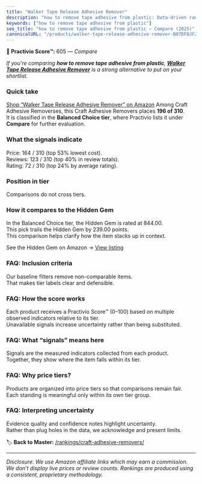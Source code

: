 ```yaml
---
title: "Walker Tape Release Adhesive Remover"
description: "how to remove tape adhesive from plastic: Data-driven ranking using the Practivio Score™. Positioned by quality, value, demand, findability, momentum."
keywords: ["how to remove tape adhesive from plastic"]
seo_title: "how to remove tape adhesive from plastic — Compare (2025)"
canonicalURL: "/products/walker-tape-release-adhesive-remover-B07DFQJFZM/"
---
```


**🛒 Practivio Score™:** 605 — _Compare_


*If you're comparing **how to remove tape adhesive from plastic**, **[Walker Tape Release Adhesive Remover](https://www.amazon.com/dp/B07DFQJFZM?tag=practivio-20)** is a strong alternative to put on your shortlist.*
### Quick take
[Shop “Walker Tape Release Adhesive Remover” on Amazon](https://www.amazon.com/dp/B07DFQJFZM?tag=practivio-20)
Among Craft Adhesive Removerses, this Craft Adhesive Removers places **196 of 310**.  
It is classified in the **Balanced Choice tier**, where Practivio lists it under **Compare** for further evaluation.

### What the signals indicate
Price: 164 / 310 (top 53% lowest cost).  
Reviews: 123 / 310 (top 40% in review totals).  
Rating: 72 / 310 (top 24% by average rating).  

### Position in tier
Comparisons do not cross tiers.

### How it compares to the Hidden Gem
In the Balanced Choice tier, the Hidden Gem is rated at 844.00.  
This pick trails the Hidden Gem by 239.00 points.  
This comparison helps clarify how the item stacks up in context.  

See the Hidden Gem on Amazon → [View listing](https://www.amazon.com/dp/B0797D6NZM?tag=practivio-20)

### FAQ: Inclusion criteria
Our baseline filters remove non-comparable items.  
That makes tier labels clear and defensible.

### FAQ: How the score works
Each product receives a Practivio Score™ (0–100) based on multiple observed indicators relative to its tier.  
Unavailable signals increase uncertainty rather than being substituted.

### FAQ: What “signals” means here
Signals are the measured indicators collected from each product.  
Together, they show where the item falls within its tier.

### FAQ: Why price tiers?
Products are organized into price tiers so that comparisons remain fair.  
Each standing is meaningful only within its own tier group.

### FAQ: Interpreting uncertainty
Evidence quality and confidence notes highlight uncertainty.  
Rather than plug holes in the data, we acknowledge and present limits.

<!-- Missing template for Compare/CompareWithinPriceClass -->


🏷️ **Back to Master:** [/rankings/craft-adhesive-removers/](/rankings/craft-adhesive-removers/)

---
_Disclosure: We use Amazon affiliate links which may earn a commission. We don’t display live prices or review counts. Rankings are produced using a consistent, proprietary methodology._
